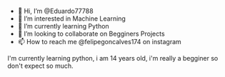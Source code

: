 - 👋 Hi, I’m @Eduardo77788
- 👀 I’m interested in Machine Learning
- 🌱 I’m currently learning Python
- 💞️ I’m looking to collaborate on Begginers Projects
- 📫 How to reach me @felipegoncalves174 on instagram

<!---
Eduardo77788/Eduardo77788 is a ✨ special ✨ repository because its `README.md` (this file) appears on your GitHub profile.
You can click the Preview link to take a look at your changes.
---> I'm currently learning python, i am 14 years old, i'm really a begginer so don't expect so much.
